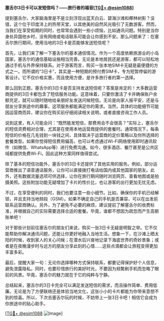 **塞舌尔3日卡可以发短信吗？——旅行者的福音[[TG💪+ @esim1088](https://t.me/s/esim1088)]**

提到塞舌尔，大家脑海里是不是立刻浮现出蓝天白云、碧海沙滩和椰林树影？没错，这个位于印度洋上的热带天堂，以其绝美的自然风光吸引了无数游客。然而，当我们在享受假期的同时，也常常会遇到一些小烦恼，比如通讯问题。特别是当你身处异国他乡时，没有网络或电话联系可能会让你感到不安。那么问题来了：在塞舌尔旅行期间，使用当地的3日卡是否能够发送短信呢？

首先，让我们来了解一下塞舌尔的基本通信情况。作为一个高度依赖旅游业的小岛国家，塞舌尔的通信基础设施相当完善。无论是本地居民还是游客，都可以轻松地通过手机与外界保持联系。对于游客而言，购买一张本地SIM卡无疑是最便捷的方式之一。而所谓的“3日卡”，其实是一种短期的预付费SIM卡，专为短暂停留的游客设计。它不仅价格实惠，而且使用方便，是许多旅行者的第一选择。

那么回到正题，塞舌尔的3日卡是否支持发送短信呢？答案是肯定的！大多数运营商提供的3日卡都包含了短信服务功能。这意味着，只要你激活了卡并确保账户余额充足，就可以随时随地给亲朋好友发送问候短信。无论是向家人报平安，还是与朋友分享旅途中的趣事，这项服务都能满足你的需求。当然，具体的功能细节可能因运营商而异，建议你在购买前仔细阅读相关说明，或者直接咨询工作人员。

说到这里，有人可能会问：“既然能发短信，那费用会不会很高？”实际上，塞舌尔的短信资费相对合理，尤其是在使用本地运营商提供的套餐时。通常情况下，每条短信的价格在几毛钱到一块钱之间，具体取决于运营商的定价策略以及你所选择的套餐类型。如果你觉得短信费用偏高，也可以考虑通过Wi-Fi网络使用即时通讯软件（如微信、WhatsApp等）进行免费沟通。如今，很多酒店、餐厅甚至是公共区域都提供免费Wi-Fi，因此这种方案同样值得尝试。

除了基本的短信功能外，塞舌尔的3日卡还提供了其他实用的服务。例如，部分运营商推出了语音通话服务，让你可以直接拨打电话给国内或其他国家的朋友。此外，还有数据流量选项可供选择，让你在旅行期间随时浏览网页、查看地图或是拍摄美照。这些附加功能无疑增加了卡片的性价比，也让游客的出行更加无忧无虑。

不过，在享受便利的同时，我们也要注意一些小细节。比如，确保你的手机已经解锁，并且支持当地频段（GSM）。如果不确定自己的手机是否兼容，可以在出发前联系运营商确认。另外，为了避免不必要的麻烦，建议提前了解塞舌尔的收费标准，并根据自己的实际需要选择合适的套餐。毕竟，谁都不想因为疏忽而产生高额账单吧！

对于那些计划前往塞舌尔的朋友们来说，购买一张3日卡无疑是明智之举。它不仅能帮助你解决通讯问题，还能让你更好地融入当地生活。想象一下，在沙滩上晒太阳的时候，收到家人的关心问候；在潜水后兴奋地记录下海底世界的奇妙景象；或者是在夜晚漫步时与远方的朋友分享此刻的心情……这些点滴都会让旅程变得更加丰富多彩。

最后，提醒大家一句：无论你选择哪种方式保持联系，都要记得保护好个人信息，避免泄露隐私。同时，也要珍惜旅行的美好时光，不要因为频繁刷手机而忽略了眼前的风景。毕竟，塞舌尔的魅力就在于它的纯粹与宁静。

总结起来，塞舌尔的3日卡完全可以满足发送短信的需求，而且操作简单、费用低廉。无论是为了方便联络还是体验当地文化，这张小小的卡片都能为你带来意想不到的惊喜。所以，下次去塞舌尔玩的时候，不妨带上一张3日卡吧！相信它会成为你旅途中的贴心助手。

[[TG💪+ @esim1088](https://t.me/s/esim1088) ![Image](https://i.postimg.cc/4NQfJmqS/Snipaste-2025-05-13-00-14-12.png)]